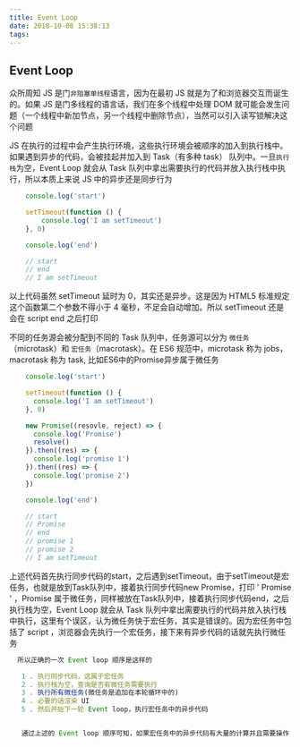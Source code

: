 ```yaml
---
title: Event Loop
date: 2018-10-08 15:38:13
tags:
---
```

## Event Loop
众所周知 JS 是门`非阻塞单线程`语言，因为在最初 JS 就是为了和浏览器交互而诞生的。如果 JS 是门多线程的语言话，我们在多个线程中处理 DOM 就可能会发生问题（一个线程中新加节点，另一个线程中删除节点），当然可以引入读写锁解决这个问题

JS 在执行的过程中会产生执行环境，这些执行环境会被顺序的加入到执行栈中。如果遇到异步的代码，会被挂起并加入到 Task（有多种 task） 队列中。一旦`执行栈`为空，Event Loop 就会从 Task 队列中拿出需要执行的代码并放入执行栈中执行，所以本质上来说 JS 中的异步还是同步行为

```javascript
    console.log('start')

    setTimeout(function () {
        console.log('I am setTimeout')
    }, 0)

    console.log('end')

    // start
    // end
    // I am setTimeout

```
以上代码虽然 setTimeout 延时为 0，其实还是异步。这是因为 HTML5 标准规定这个函数第二个参数不得小于 4 毫秒，不足会自动增加。所以 setTimeout 还是会在 script end 之后打印

不同的任务源会被分配到不同的 Task 队列中，任务源可以分为 `微任务`（microtask）和 `宏任务`（macrotask）。在 ES6 规范中，microtask 称为 jobs，macrotask 称为 task, 比如ES6中的Promise异步属于微任务

```javascript
    console.log('start')

    setTimeout(function () {
      console.log('I am setTimeout')
    }, 0)

    new Promise((resovle, reject) => {
      console.log('Promise')
      resolve()
    }).then((res) => {
      console.log('promise 1')
    }).then((res) => {
      console.log('promise 2')
    })

    console.log('end')

    // start
    // Promise
    // end
    // promise 1
    // promise 2
    // I am setTimeout
```

上述代码首先执行同步代码的start，之后遇到setTimeout，由于setTimeout是宏任务，也就是放到Task队列中，接着执行同步代码new Promise，打印  ' Promise ' ，Promise 属于微任务，同样被放在Task队列中，接着执行同步代码end，之后执行栈为空，Event Loop 就会从 Task 队列中拿出需要执行的代码并放入执行栈中执行，这里有个误区，认为微任务快于宏任务，其实是错误的。因为宏任务中包括了 script ，浏览器会先执行一个宏任务，接下来有异步代码的话就先执行微任务

```javascript
  所以正确的一次 Event loop 顺序是这样的

   1 . 执行同步代码，这属于宏任务
   2 . 执行栈为空，查询是否有微任务需要执行
   3 . 执行所有微任务(微任务是追加在本轮循环中的)
   4 . 必要的话渲染 UI
   5 . 然后开始下一轮 Event loop，执行宏任务中的异步代码


   通过上述的 Event loop 顺序可知，如果宏任务中的异步代码有大量的计算并且需要操作 DOM 的话，为了更快的 界面响应，我们可以把操作 DOM 放入微任务中。

```
